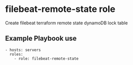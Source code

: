 filebeat-remote-state role
==========================

Create filebeat terraform remote state dynamoDB lock table

Example Playbook use
--------------------
    - hosts: servers
      roles:
        - role: filebeat-remote-state

